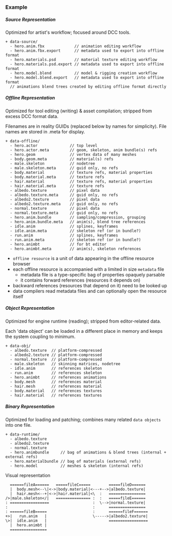 ### Example

##### Source Representation

Optimized for artist's workflow; focused around DCC tools.
```
+ data-source/
  - hero.anim.fbx             // animation editing workflow
  - hero.anim.fbx.export      // metadata used to export into offline format
  - hero.materials.psd        // material texture editing workflow
  - hero.materials.psd.export // metadata used to export into offline format
  - hero.model.blend          // model & rigging creation workflow
  - hero.model.blend.export   // metadata used to export into offline format
  // animations blend trees created by editing offline format directly
```

##### Offline Representation

Optimized for tool editing (writing) & asset compilation; stripped from excess DCC format data.

Filenames are in reality GUIDs (replaced below by names for simplicity). File names are stored in .meta for display.
```
+ data-offline/
  - hero.actor              // top level
  - hero.actor.meta         // geom, skeleton, anim bundle(s) refs
  - hero.geom               // vertex data of many meshes
  - body.geom.meta          // material(s) refs
  - male.skeleton           // nodetree
  - male.skeleton.meta      // guid only, no refs
  - body.material           // texture refs, material properties
  - body.material.meta      // texture refs
  - hair.material           // texture refs, material properties
  - hair.material.meta      // texture refs
  - albedo.texture          // pixel data
  - albedo.texture.meta     // guid only, no refs
  - albedo2.texture         // pixel data
  - albedo2.texture.meta    // guid only, no refs
  - normal.texture          // pixel data
  - normal.texture.meta     // guid only, no refs
  - hero.anim.bundle        // sampling/compression, grouping
  - hero.anim.bundle.meta   // anim(s), blend tree references
  - idle.anim               // splines, keyframes
  - idle.anim.meta          // skeleton ref (or in bundle?)
  - run.anim                // splines, keyframes
  - run.anim.meta           // skeleton ref (or in bundle?)
  - hero.animbt             // for bt editor
  - hero.animbt.meta        // anim(s), skeleton references
```
- `offline resource` is a unit of data appearing in the offline resource browser
- each offline resource is accompanied with a limited in size `metadata` file
  - metadata file is a type-specific bag of properties opaquely parsable
  - it contains forward references (resources it depends on)
- backward references (resources that depend on it) need to be looked up
- data compilers read metadata files and can optionally open the resource itself

##### Object Representation

Optimized for engine runtime (reading); stripped from editor-related data.

Each 'data object' can be loaded in a different place in memory and keeps the system coupling to minimum.
```
+ data-obj/
  - albedo.texture  // platform-compressed
  - albedo2.texture // platform-compressed
  - normal.texture  // platform-compressed
  - male.skeleton   // skinning matrices, nodetree
  - idle.anim       // references skeleton
  - run.anim        // references skeleton
  - hero.animbt     // references animations
  - body.mesh       // references material
  - hair.mesh       // references material
  - body.material   // references textures
  - hair.material   // references textures
```

##### Binary Representation

Optimized for loading and patching; combines many related `data objects` into one file.
```
+ data-runtime/
  - albedo.texture
  - albedo2.texture
  - normal.texture
  - hero.animbundle     // bag of animations & blend trees (internal + external refs)
  - hero.materialbundle // bag of materials (external refs)
  - hero.model          // meshes & skeleton (internal refs)
```

Visual representation
```
  ======fileA======   =====fileC=====        =====fileD======
  |  body.mesh<--\|<->|body.material|<---+-->|albedo.texture|
  |  hair.mesh<--+|<->|hair.material|<\  :   ================
/>|male.skeleton</|   =============== :  :   =====fileE======
: =================                   :  \-->|normal.texture|
:                                     :      ================
: ======fileB=====                    :      ======fileF======
+>|   run.anim   |                    \----->|albedo2.texture|
\>|  idle.anim   |                           =================
  |  hero.animbt |
  ================
```
